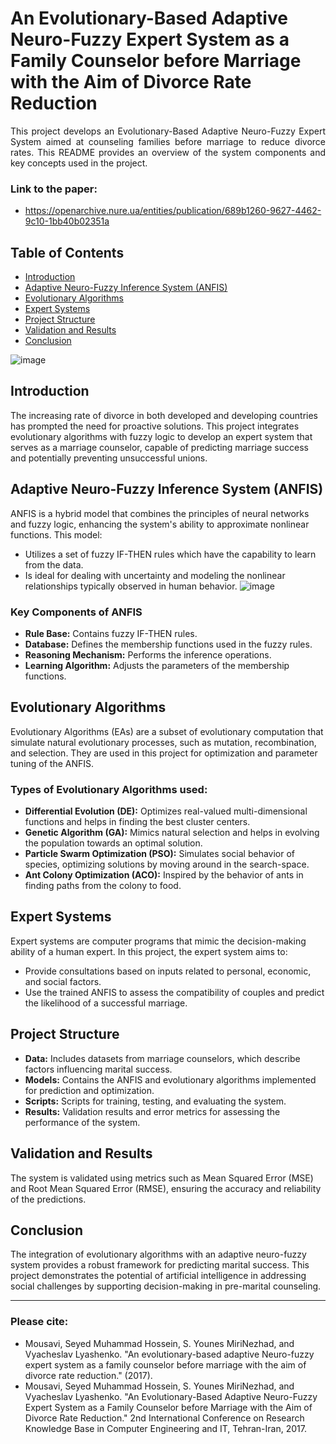 # An Evolutionary-Based Adaptive Neuro-Fuzzy Expert System as a Family Counselor before Marriage with the Aim of Divorce Rate Reduction

<p align="justify">
This project develops an Evolutionary-Based Adaptive Neuro-Fuzzy Expert System aimed at counseling families before marriage to reduce divorce rates. This README provides an overview of the system components and key concepts used in the project.
</p>


### Link to the paper:
- https://openarchive.nure.ua/entities/publication/689b1260-9627-4462-9c10-1bb40b02351a

## Table of Contents
- [Introduction](#introduction)
- [Adaptive Neuro-Fuzzy Inference System (ANFIS)](#adaptive-neuro-fuzzy-inference-system-anfis)
- [Evolutionary Algorithms](#evolutionary-algorithms)
- [Expert Systems](#expert-systems)
- [Project Structure](#project-structure)
- [Validation and Results](#validation-and-results)
- [Conclusion](#conclusion)

![image](https://github.com/user-attachments/assets/d4746794-670f-47c1-a01c-a9e0cb5941f5)


## Introduction
The increasing rate of divorce in both developed and developing countries has prompted the need for proactive solutions. This project integrates evolutionary algorithms with fuzzy logic to develop an expert system that serves as a marriage counselor, capable of predicting marriage success and potentially preventing unsuccessful unions.

## Adaptive Neuro-Fuzzy Inference System (ANFIS)
ANFIS is a hybrid model that combines the principles of neural networks and fuzzy logic, enhancing the system's ability to approximate nonlinear functions. This model:
- Utilizes a set of fuzzy IF-THEN rules which have the capability to learn from the data.
- Is ideal for dealing with uncertainty and modeling the nonlinear relationships typically observed in human behavior.
![image](https://github.com/user-attachments/assets/cb5c9156-af75-4435-bb84-2f523a6e0a11)

### Key Components of ANFIS
- **Rule Base:** Contains fuzzy IF-THEN rules.
- **Database:** Defines the membership functions used in the fuzzy rules.
- **Reasoning Mechanism:** Performs the inference operations.
- **Learning Algorithm:** Adjusts the parameters of the membership functions.

## Evolutionary Algorithms
Evolutionary Algorithms (EAs) are a subset of evolutionary computation that simulate natural evolutionary processes, such as mutation, recombination, and selection. They are used in this project for optimization and parameter tuning of the ANFIS.

### Types of Evolutionary Algorithms used:
- **Differential Evolution (DE):** Optimizes real-valued multi-dimensional functions and helps in finding the best cluster centers.
- **Genetic Algorithm (GA):** Mimics natural selection and helps in evolving the population towards an optimal solution.
- **Particle Swarm Optimization (PSO):** Simulates social behavior of species, optimizing solutions by moving around in the search-space.
- **Ant Colony Optimization (ACO):** Inspired by the behavior of ants in finding paths from the colony to food.

## Expert Systems
Expert systems are computer programs that mimic the decision-making ability of a human expert. In this project, the expert system aims to:
- Provide consultations based on inputs related to personal, economic, and social factors.
- Use the trained ANFIS to assess the compatibility of couples and predict the likelihood of a successful marriage.

## Project Structure
- **Data:** Includes datasets from marriage counselors, which describe factors influencing marital success.
- **Models:** Contains the ANFIS and evolutionary algorithms implemented for prediction and optimization.
- **Scripts:** Scripts for training, testing, and evaluating the system.
- **Results:** Validation results and error metrics for assessing the performance of the system.

## Validation and Results
The system is validated using metrics such as Mean Squared Error (MSE) and Root Mean Squared Error (RMSE), ensuring the accuracy and reliability of the predictions.

## Conclusion
The integration of evolutionary algorithms with an adaptive neuro-fuzzy system provides a robust framework for predicting marital success. This project demonstrates the potential of artificial intelligence in addressing social challenges by supporting decision-making in pre-marital counseling.

---
### Please cite:
- Mousavi, Seyed Muhammad Hossein, S. Younes MiriNezhad, and Vyacheslav Lyashenko. "An evolutionary-based adaptive Neuro-fuzzy expert system as a family counselor before marriage with the aim of divorce rate reduction." (2017).
- Mousavi, Seyed Muhammad Hossein, S. Younes MiriNezhad, and Vyacheslav Lyashenko. "An Evolutionary-Based Adaptive Neuro-Fuzzy Expert System as a Family Counselor before Marriage with the Aim of Divorce Rate Reduction." 2nd International Conference on Research Knowledge Base in Computer Engineering and IT, Tehran-Iran, 2017.

